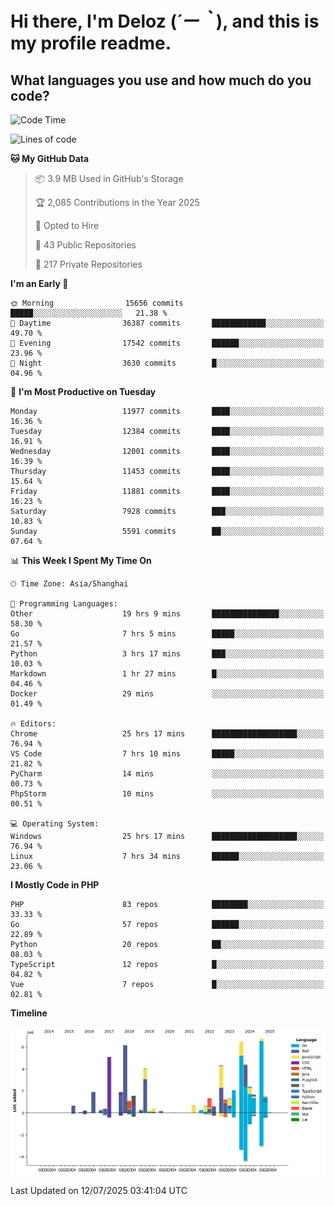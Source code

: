 # **Hi there, I'm Deloz (*´ー｀*), and this is my profile readme.**

## **What languages you use and how much do you code?**

<!--START_SECTION:waka-->
![Code Time](http://img.shields.io/badge/Code%20Time-6%2C875%20hrs%2015%20mins-blue)

![Lines of code](https://img.shields.io/badge/From%20Hello%20World%20I%27ve%20Written-60.0%20million%20lines%20of%20code-blue)

**🐱 My GitHub Data** 

> 📦 3.9 MB Used in GitHub's Storage 
 > 
> 🏆 2,085 Contributions in the Year 2025
 > 
> 💼 Opted to Hire
 > 
> 📜 43 Public Repositories 
 > 
> 🔑 217 Private Repositories 
 > 
**I'm an Early 🐤** 

```text
🌞 Morning                15656 commits       █████░░░░░░░░░░░░░░░░░░░░   21.38 % 
🌆 Daytime                36387 commits       ████████████░░░░░░░░░░░░░   49.70 % 
🌃 Evening                17542 commits       ██████░░░░░░░░░░░░░░░░░░░   23.96 % 
🌙 Night                  3630 commits        █░░░░░░░░░░░░░░░░░░░░░░░░   04.96 % 
```
📅 **I'm Most Productive on Tuesday** 

```text
Monday                   11977 commits       ████░░░░░░░░░░░░░░░░░░░░░   16.36 % 
Tuesday                  12384 commits       ████░░░░░░░░░░░░░░░░░░░░░   16.91 % 
Wednesday                12001 commits       ████░░░░░░░░░░░░░░░░░░░░░   16.39 % 
Thursday                 11453 commits       ████░░░░░░░░░░░░░░░░░░░░░   15.64 % 
Friday                   11881 commits       ████░░░░░░░░░░░░░░░░░░░░░   16.23 % 
Saturday                 7928 commits        ███░░░░░░░░░░░░░░░░░░░░░░   10.83 % 
Sunday                   5591 commits        ██░░░░░░░░░░░░░░░░░░░░░░░   07.64 % 
```


📊 **This Week I Spent My Time On** 

```text
🕑︎ Time Zone: Asia/Shanghai

💬 Programming Languages: 
Other                    19 hrs 9 mins       ███████████████░░░░░░░░░░   58.30 % 
Go                       7 hrs 5 mins        █████░░░░░░░░░░░░░░░░░░░░   21.57 % 
Python                   3 hrs 17 mins       ███░░░░░░░░░░░░░░░░░░░░░░   10.03 % 
Markdown                 1 hr 27 mins        █░░░░░░░░░░░░░░░░░░░░░░░░   04.46 % 
Docker                   29 mins             ░░░░░░░░░░░░░░░░░░░░░░░░░   01.49 % 

🔥 Editors: 
Chrome                   25 hrs 17 mins      ███████████████████░░░░░░   76.94 % 
VS Code                  7 hrs 10 mins       █████░░░░░░░░░░░░░░░░░░░░   21.82 % 
PyCharm                  14 mins             ░░░░░░░░░░░░░░░░░░░░░░░░░   00.73 % 
PhpStorm                 10 mins             ░░░░░░░░░░░░░░░░░░░░░░░░░   00.51 % 

💻 Operating System: 
Windows                  25 hrs 17 mins      ███████████████████░░░░░░   76.94 % 
Linux                    7 hrs 34 mins       ██████░░░░░░░░░░░░░░░░░░░   23.06 % 
```

**I Mostly Code in PHP** 

```text
PHP                      83 repos            ████████░░░░░░░░░░░░░░░░░   33.33 % 
Go                       57 repos            ██████░░░░░░░░░░░░░░░░░░░   22.89 % 
Python                   20 repos            ██░░░░░░░░░░░░░░░░░░░░░░░   08.03 % 
TypeScript               12 repos            █░░░░░░░░░░░░░░░░░░░░░░░░   04.82 % 
Vue                      7 repos             █░░░░░░░░░░░░░░░░░░░░░░░░   02.81 % 
```



**Timeline**

![Lines of Code chart](https://raw.githubusercontent.com/deloz/deloz/main/assets/bar_graph.png)


 Last Updated on 12/07/2025 03:41:04 UTC
<!--END_SECTION:waka-->
